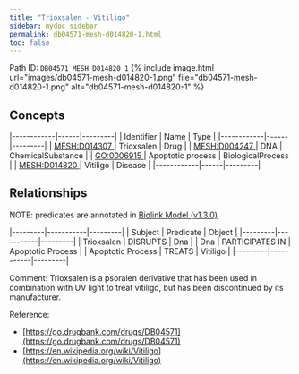 ```yaml
---
title: "Trioxsalen - Vitiligo"
sidebar: mydoc_sidebar
permalink: db04571-mesh-d014820-1.html
toc: false 
---
```



Path ID: `DB04571_MESH_D014820_1`
{% include image.html url="images/db04571-mesh-d014820-1.png" file="db04571-mesh-d014820-1.png" alt="db04571-mesh-d014820-1" %}

## Concepts

|------------|------|---------|
| Identifier | Name | Type    |
|------------|------|---------|
| <a href="https://identifiers.org/MESH:D014307">MESH:D014307 </a> | Trioxsalen | Drug |
| <a href="https://identifiers.org/MESH:D004247">MESH:D004247 </a> | DNA | ChemicalSubstance |
| <a href="https://identifiers.org/GO:0006915">GO:0006915 </a> | Apoptotic process | BiologicalProcess |
| <a href="https://identifiers.org/MESH:D014820">MESH:D014820 </a> | Vitiligo | Disease |
|------------|------|---------|

## Relationships


NOTE: predicates are annotated in <a href="https://github.com/biolink/biolink-model/releases/tag/v1.3.0">Biolink Model (v1.3.0)</a>

|---------|-----------|---------|
| Subject | Predicate | Object  |
|---------|-----------|---------|
| Trioxsalen | DISRUPTS | Dna |
| Dna | PARTICIPATES IN | Apoptotic Process |
| Apoptotic Process | TREATS | Vitiligo |
|---------|-----------|---------|

Comment: Trioxsalen is a psoralen derivative that has been used in combination with UV light to treat vitiligo, but has been discontinued by its manufacturer.

Reference: 
  - [https://go.drugbank.com/drugs/DB04571](https://go.drugbank.com/drugs/DB04571)
  - [https://en.wikipedia.org/wiki/Vitiligo](https://en.wikipedia.org/wiki/Vitiligo)
